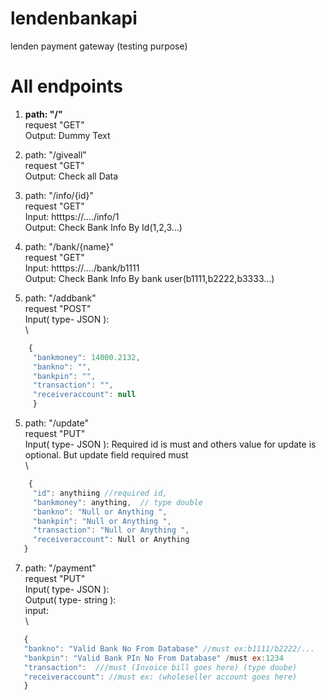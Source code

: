 # lendenbankapi
 lenden payment gateway (testing purpose)

# All endpoints
1. **path: "/"**  \
   request "GET" \
   Output:  Dummy Text

2. path: "/giveall"  \
   request "GET" \
   Output:  Check all Data  

3. path: "/info/{id}"  \
   request "GET"\
   Input: htttps://..../info/1 \
   Output:  Check Bank Info By Id(1,2,3...)
 
4. path: "/bank/{name}"  \
        request "GET" \
        Input: htttps://..../bank/b1111 \
        Output:  Check Bank Info By bank user(b1111,b2222,b3333...)
    
5. path: "/addbank"  \
        request "POST" \
        Input( type- JSON ):\
        \
``` js
    { 
     "bankmoney": 14000.2132, 
     "bankno": "", 
     "bankpin": "", 
     "transaction": "", 
     "receiveraccount": null 
     }
```      
5. path: "/update"  \
        request "PUT" \
        Input( type- JSON ): Required id is must and others value for update is optional. But update field required must \
        \
 ``` js
     { 
      "id": anythiing //required id, 
      "bankmoney": anything,  // type double 
      "bankno": "Null or Anything ", 
      "bankpin": "Null or Anything ", 
      "transaction": "Null or Anything ", 
      "receiveraccount": Null or Anything  
    } 
```   
7. path: "/payment"  \
        request "PUT" \
        Input( type- JSON ): \
        Output( type- string ): \
        input:     \
        \
  ``` js
     { 
     "bankno": "Valid Bank No From Database" //must ex:b1111/b2222/... 
     "bankpin": "Valid Bank PIn No From Database" /must ex:1234 
     "transaction":  ///must (Invoice bill goes here) (type doube) 
     "receiveraccount": //must ex: (wholeseller account goes here) 
     }
```  
       
